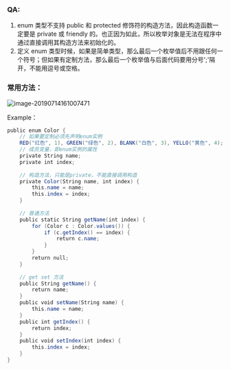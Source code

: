 ### QA: 

1. enum 类型不支持 public 和 protected 修饰符的构造方法，因此构造函数一定要是 private 或 friendly 的。也正因为如此，所以枚举对象是无法在程序中通过直接调用其构造方法来初始化的。
2. 定义 enum 类型时候，如果是简单类型，那么最后一个枚举值后不用跟任何一个符号；但如果有定制方法，那么最后一个枚举值与后面代码要用分号';'隔开，不能用逗号或空格。



### 常用方法：

![image-20190714161007471](../../resource/java枚举方法.png)



Example：

```java
public enum Color { 
    // 如果要定制必须先声明enum实例
    RED("红色", 1), GREEN("绿色", 2), BLANK("白色", 3), YELLO("黄色", 4);  
    // 成员变量，即enum实例的属性
    private String name;  
    private int index; 
    
    // 构造方法，只能是private，不能直接调用构造
    private Color(String name, int index) {  
        this.name = name;  
        this.index = index;  
    }  
    
    // 普通方法  
    public static String getName(int index) {  
        for (Color c : Color.values()) {  
            if (c.getIndex() == index) {  
                return c.name;  
            }  
        }  
        return null;  
    }  
    
    // get set 方法  
    public String getName() {  
        return name;  
    }  
    public void setName(String name) {  
        this.name = name;  
    }  
    public int getIndex() {  
        return index;  
    }  
    public void setIndex(int index) {  
        this.index = index;  
    }  
}  
```

